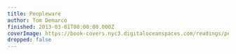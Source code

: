 ```yaml
---
title: Peopleware
author: Tom Demarco
finished: 2013-03-01T00:00:00.000Z
coverImage: https://book-covers.nyc3.digitaloceanspaces.com/readings/peopleware-01.jpg
dropped: false
---
```


